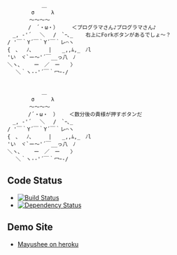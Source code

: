     　　　　　　 ＿
    　　　 　σ　　  λ
    　 　　 ～～～～　
    　　　　/　´・ω・） 　　＜プログラマさん♪プログラマさん♪
    　_, ‐'´　 ＼　 /　`ｰ､_    右上にForkボタンがあるでしょ～？
    / '￣｀Y´￣｀Y´￣｀レ⌒ヽ
    {　､　 ﾉ､　 　 |　　_,,ﾑ,_　ﾉl
    'い　ヾ`ー～'´￣__っ八　ﾉ
    ＼ヽ､　　 ー　／　ー　　〉
    　 ＼｀ヽ-‐'´￣｀冖ｰ-/
    
    
    　　　　　　 ＿
    　　　 　σ　　  λ
    　 　　 ～～～～　
    　　　　/´・ω・　）　　 ＜数分後の貴様が押すボタンだ
    　_, ‐'´　 ＼　 /　`ｰ､_
    / '￣｀Y´￣｀Y´￣｀レ⌒ヽ
    {　､　 ﾉ､　 　 |　　_,,ﾑ,_　ﾉl
    'い　ヾ`ー～'´￣__っ八　ﾉ
    ＼ヽ､　　 ー　／　ー　　〉
    　 ＼｀ヽ-‐'´￣｀冖ｰ-/

## Code Status

* [![Build Status](https://travis-ci.org/ryog/mayushee.png?branch=develop)](https://travis-ci.org/ryog/mayushee)
* [![Dependency Status](https://gemnasium.com/ryog/mayushee.png)](https://gemnasium.com/ryog/mayushee)

## Demo Site

* [Mayushee on heroku](https://mayushee.herokuapp.com/)
